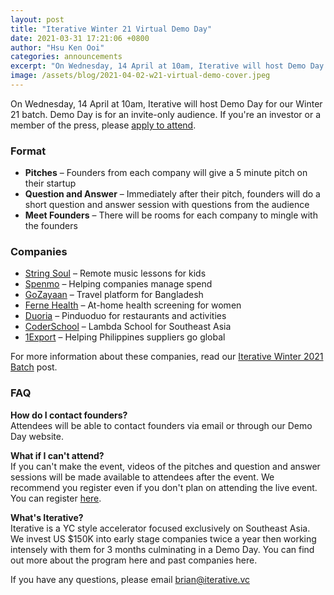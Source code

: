 ```yaml
---
layout: post
title: "Iterative Winter 21 Virtual Demo Day"
date: 2021-03-31 17:21:06 +0800
author: "Hsu Ken Ooi"
categories: announcements 
excerpt: "On Wednesday, 14 April at 10am, Iterative will host Demo Day for our Winter 21 batch. Demo Day is for an invite-only audience."
image: /assets/blog/2021-04-02-w21-virtual-demo-cover.jpeg 
---
```


On Wednesday, 14 April at 10am, Iterative will host Demo Day for our Winter 21 batch. Demo Day is for an invite-only audience. If you're an investor or a member of the press, please [apply to attend](https://airtable.com/shr0Z0r7QZhEDEanq).

### Format

- **Pitches** – Founders from each company will give a 5 minute pitch on their startup
- **Question and Answer** – Immediately after their pitch, founders will do a short question and answer session with questions from the audience
- **Meet Founders** – There will be rooms for each company to mingle with the founders

### Companies

- [String Soul](http://stringsoul.co/) – Remote music lessons for kids
- [Spenmo](https://spenmo.com/) – Helping companies manage spend
- [GoZayaan](https://www.gozayaan.com/) – Travel platform for Bangladesh
- [Ferne Health](https://www.fernehealth.com/) – At-home health screening for women
- [Duoria](https://www.duoria.com/) – Pinduoduo for restaurants and activities
- [CoderSchool](https://www.coderschool.vn/en/) – Lambda School for Southeast Asia
- [1Export](https://1export.net/) – Helping Philippines suppliers go global

For more information about these companies, read our [Iterative Winter 2021 Batch](https://iterative.vc/blog/2021/02/25/iterative-winter-21-announcement.html) post.

### FAQ

**How do I contact founders?**<br>
Attendees will be able to contact founders via email or through our Demo Day website.

**What if I can't attend?**<br>
If you can't make the event, videos of the pitches and question and answer sessions will be made available to attendees after the event. We recommend you register even if you don't plan on attending the live event. You can register [here](https://airtable.com/shr0Z0r7QZhEDEanq).

**What's Iterative?**<br>
Iterative is a YC style accelerator focused exclusively on Southeast Asia. We invest US $150K into early stage companies twice a year then working intensely with them for 3 months culminating in a Demo Day. You can find out more about the program here and past companies here.

If you have any questions, please email brian@iterative.vc
